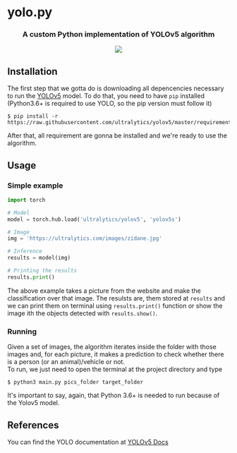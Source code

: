 # yolo.py
<h3 align="center">A custom Python implementation of YOLOv5 algorithm</h2>
<p align="center">
  <img src="https://drive.google.com/uc?export=view&id=19mqTy_G3Ut54NSiB9ooZ_gKwRBsKjt0-"/>
  <br>
</p>

## Installation
The first step that we gotta do is downloading all depencencies necessary to run the 
[YOLOv5](https://github.com/ultralytics/yolov5) model. To do that, you need to have 
`pip` installed (Python3.6+ is required to use YOLO, so the pip version must follow it)

```shell
$ pip install -r https://raw.githubusercontent.com/ultralytics/yolov5/master/requirements.txt
```

After that, all requirement are gonna be installed and we're ready to use the algorithm.

## Usage

### Simple example
```python
import torch

# Model
model = torch.hub.load('ultralytics/yolov5', 'yolov5s')

# Image
img = 'https://ultralytics.com/images/zidane.jpg'

# Inference
results = model(img)

# Printing the results
results.print()
```

The above example takes a picture from the website and make the classification over that image. The
resulsts are, them stored at `results` and we can print them on terminal using `results.print()` 
function or show the image ith the objects detected with `results.show()`.

### Running
Given a set of images, the algorithm iterates inside the folder with those images and, for each picture, 
it makes a prediction to check whether there is a person (or an animal)/vehicle or not.<br>
To run, we just need to open the terminal at the project directory and type

```shell
$ python3 main.py pics_folder target_folder
```

It's important to say, again, that Python 3.6+ is needed to run because of the Yolov5 model.

## References
You can find the YOLO documentation at [YOLOv5 Docs](https://docs.ultralytics.com)
